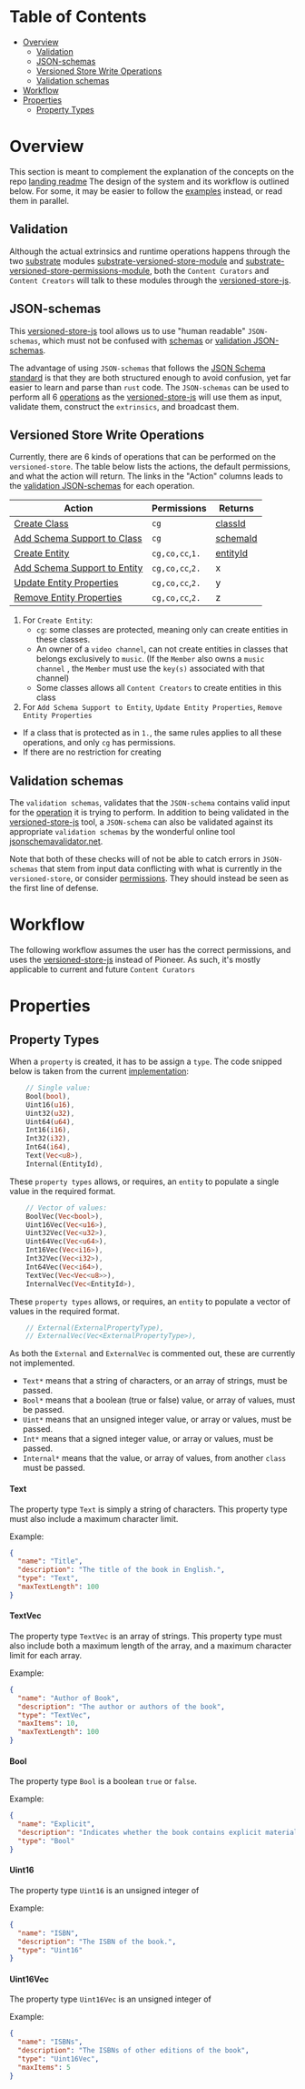 Table of Contents
=================

<!-- TOC START min:1 max:3 link:true asterisk:false update:true -->
- [Overview](#overview)
  - [Validation](#validation)
  - [JSON-schemas](#json-schemas)
  - [Versioned Store Write Operations](#versioned-store-write-operations)
  - [Validation schemas](#validation-schemas)
- [Workflow](#workflow)
- [Properties](#properties)
  - [Property Types](#property-types)
<!-- TOC END -->

# Overview

This section is meant to complement the explanation of the concepts on the repo [landing readme](../README.md)
The design of the system and its workflow is outlined below. For some, it may be easier to follow the [examples](examples) instead, or read them in parallel.

## Validation
Although the actual extrinsics and runtime operations happens through the two [substrate](https://github.com/paritytech/substrate) modules [substrate-versioned-store-module](https://github.com/Joystream/substrate-versioned-store-module) and [substrate-versioned-store-permissions-module](https://github.com/Joystream/substrate-versioned-store-permissions-module), both the `Content Curators` and `Content Creators` will talk to these modules through the [versioned-store-js](https://github.com/Joystream/versioned-store-js).

## JSON-schemas
This [versioned-store-js](https://github.com/Joystream/versioned-store-js) tool allows us to use "human readable" `JSON-schemas`, which must not be confused with [schemas](../README.md#schemas) or [validation JSON-schemas](#validation-schemas).

The advantage of using `JSON-schemas` that follows the [JSON Schema standard](https://json-schema.org/) is that they are both structured enough to avoid confusion, yet far easier to learn and parse than `rust` code. The `JSON-schemas` can be used to perform all 6 [operations](#versioned-store-write-operations) as the [versioned-store-js](https://github.com/Joystream/versioned-store-js) will use them as input, validate them, construct the `extrinsics`, and broadcast them.

## Versioned Store Write Operations
Currently, there are 6 kinds of operations that can be performed on the `versioned-store`. The table below lists the actions, the default permissions, and what the action will return. The links in the "Action" columns leads to the [validation JSON-schemas](#validation-schemas) for each operation.

| Action                                                                                | Permissions      | Returns          |
|---------------------------------------------------------------------------------------|------------------|------------------|
| [Create Class](schema-standards/CreateClass.schema.json)                              |`cg`              | [classId]()      |
| [Add Schema Support to Class](schema-standards/AddClassSchema.schema.json)            |`cg`              | [schemaId]()     |
| [Create Entity](schema-standards/CreateEntity.schema.json)                            |`cg,co,cc`,`1.`   | [entityId]()     |
| [Add Schema Support to Entity](schema-standards/AddSchemaSupportToEntity.schema.json) |`cg,co,cc`,`2.`   | x                |
| [Update Entity Properties](schema-standards/UpdateEntityProperties.schema.json)       |`cg,co,cc`,`2.`   | y                |
| [Remove Entity Properties](schema-standards/RemoveEntityProperties.schema.json)       |`cg,co,cc`,`2.`   | z                |

1. For `Create Entity`:
    - `cg`: some classes are protected, meaning only  can create entities in these classes.
    - An owner of a `video channel`, can not create entities in classes that belongs exclusively to `music`. (If the `Member` also owns a `music channel` , the `Member` must use the `key(s)` associated with that channel)
    - Some classes allows all `Content Creators` to create entities in this class
2. For `Add Schema Support to Entity`, `Update Entity Properties`, `Remove Entity Properties`
  - If a class that is protected as in `1.`, the same rules applies to all these operations, and only `cg` has permissions.
  - If there are no restriction for creating

## Validation schemas

The `validation schemas`, validates that the `JSON-schema` contains valid input for the [operation](#versioned-store-write-operations) it is trying to perform. In addition to being validated in the [versioned-store-js](https://github.com/Joystream/versioned-store-js) tool, a `JSON-schema` can also be validated against its appropriate `validation schemas` by the wonderful online tool [jsonschemavalidator.net](https://www.jsonschemavalidator.net/).

Note that both of these checks will of not be able to catch errors in `JSON-schemas` that stem from input data conflicting with what is currently in the `versioned-store`, or consider [permissions](../README.md#permissions). They should instead be seen as the first line of defense.

# Workflow

The following workflow assumes the user has the correct permissions, and uses the [versioned-store-js](https://github.com/Joystream/versioned-store-js) instead of Pioneer. As such, it's mostly applicable to current and future `Content Curators`

# Properties

## Property Types

When a `property` is created, it has to be assign a `type`. The code snipped below is taken from the current [implementation](https://github.com/Joystream/substrate-versioned-store/blob/master/src/lib.rs):

```rust
    // Single value:
    Bool(bool),
    Uint16(u16),
    Uint32(u32),
    Uint64(u64),
    Int16(i16),
    Int32(i32),
    Int64(i64),
    Text(Vec<u8>),
    Internal(EntityId),
```
These `property types` allows, or requires, an `entity` to populate a single value in the required format.

```rust
    // Vector of values:
    BoolVec(Vec<bool>),
    Uint16Vec(Vec<u16>),
    Uint32Vec(Vec<u32>),
    Uint64Vec(Vec<u64>),
    Int16Vec(Vec<i16>),
    Int32Vec(Vec<i32>),
    Int64Vec(Vec<i64>),
    TextVec(Vec<Vec<u8>>),
    InternalVec(Vec<EntityId>),

```

These `property types` allows, or requires, an `entity` to populate a vector of values in the required format.


```rust
    // External(ExternalPropertyType),
    // ExternalVec(Vec<ExternalPropertyType>),
```

As both the `External` and `ExternalVec` is commented out, these are currently not implemented.

- `Text*` means that a string of characters, or an array of strings, must be passed.
- `Bool*` means that a boolean (true or false) value, or array of values, must be passed.
- `Uint*` means that an unsigned integer value, or array or values, must be passed.
- `Int*` means that a signed integer value, or array or values, must be passed.
- `Internal*` means that the value, or array of values, from another `class` must be passed.

#### Text
The property type `Text` is simply a string of characters. This property type must also include a maximum character limit.

Example:
```json
{
  "name": "Title",
  "description": "The title of the book in English.",
  "type": "Text",
  "maxTextLength": 100
}
```

#### TextVec
The property type `TextVec` is an array of strings. This property type must also include both a maximum length of the array, and a maximum character limit for each array.

Example:
```json
{
  "name": "Author of Book",
  "description": "The author or authors of the book",
  "type": "TextVec",
  "maxItems": 10,
  "maxTextLength": 100
}
```

#### Bool
The property type `Bool` is a boolean `true` or `false`.

Example:
```json
{
  "name": "Explicit",
  "description": "Indicates whether the book contains explicit material.",
  "type": "Bool"
}
```

#### Uint16
The property type `Uint16` is an unsigned integer of

Example:
```json
{
  "name": "ISBN",
  "description": "The ISBN of the book.",
  "type": "Uint16"
}
```

#### Uint16Vec
The property type `Uint16Vec` is an unsigned integer of

Example:
```json
{
  "name": "ISBNs",
  "description": "The ISBNs of other editions of the book",
  "type": "Uint16Vec",
  "maxItems": 5
}
```
